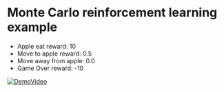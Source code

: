 # Monte Carlo reinforcement learning example

* Apple eat reward: 10
* Move to apple reward: 0.5
* Move away from apple: 0.0
* Game Over reward: -10

[![DemoVideo](https://img.youtube.com/vi/LkGIXGbXkCc/0.jpg)](https://www.youtube.com/watch?v=LkGIXGbXkCc)

